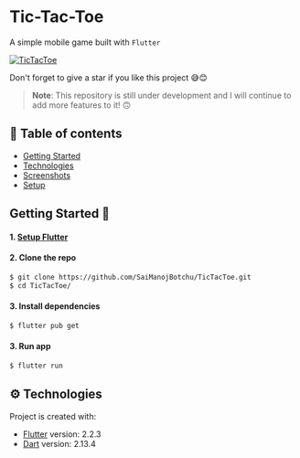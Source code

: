 # Tic-Tac-Toe

A simple mobile game built with `Flutter`

[![TicTacToe](https://img.shields.io/badge/TicTacToe-🎮-1EAEDB.svg)](https://github.com/SaiManojBotchu/TicTacToe)

Don't forget to give a star if you like this project 😅😊

> **Note**: This repository is still under development and I will continue to add more features to it! 🙃

## :book: Table of contents

- [Getting Started](#getting-started-)
- [Technologies](#technologies)
- [Screenshots](#screenshots)
- [Setup](#setup)

## Getting Started 🚀

#### 1. [Setup Flutter](https://flutter.io/setup/)

#### 2. Clone the repo

```sh
$ git clone https://github.com/SaiManojBotchu/TicTacToe.git
$ cd TicTacToe/
```

#### 3. Install dependencies
```sh
$ flutter pub get
```

#### 3. Run app
```sh
$ flutter run
```

## :gear: Technologies

Project is created with:

- [Flutter](https://flutter.dev/) version: 2.2.3
- [Dart](https://dart.dev/) version: 2.13.4
